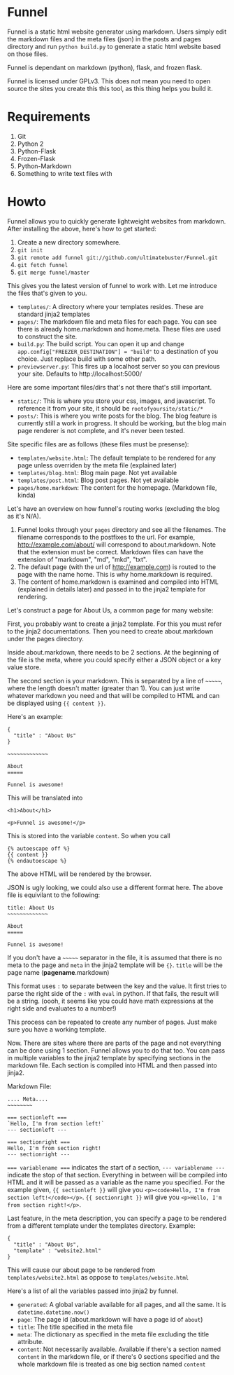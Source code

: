 Funnel
======

Funnel is a static html website generator using markdown. Users simply edit
the markdown files and the meta files (json) in the posts and pages directory
and run `python build.py` to generate a static html website based on those
files.

Funnel is dependant on markdown (python), flask, and frozen flask.

Funnel is licensed under GPLv3. This does not mean you need to open source the
sites you create this this tool, as this thing helps you build it.


Requirements
===========

 1. Git
 2. Python 2
 3. Python-Flask
 4. Frozen-Flask
 5. Python-Markdown
 6. Something to write text files with

Howto
=====

Funnel allows you to quickly generate lightweight websites from markdown. After
installing the above, here's how to get started:

 1. Create a new directory somewhere.
 2. `git init`
 3. `git remote add funnel git://github.com/ultimatebuster/Funnel.git`
 4. `git fetch funnel`
 5. `git merge funnel/master`

This gives you the latest version of funnel to work with. Let me introduce the
files that's given to you.

 - `templates/`: A directory where your templates resides. These are standard
   jinja2 templates
 - `pages/`: The markdown file and meta files for each page. You can see there
   is already home.markdown and home.meta. These files are used to construct
   the site.
 - `build.py`: The build script. You can open it up and change
   `app.config["FREEZER_DESTINATION"] = "build"` to a destination of you choice.
   Just replace build with some other path.
 - `previewserver.py`: This fires up a localhost server so you can previous your
   site. Defaults to http://localhost:5000/

Here are some important files/dirs that's not there that's still important.

 - `static/`: This is where you store your css, images, and javascript. To
   reference it from your site, it should be `rootofyoursite/static/*`
 - `posts/`: This is where you write posts for the blog. The blog feature is
   currently still a work in progress. It should be working, but the blog main
   page renderer is not complete, and it's never been tested.

Site specific files are as follows (these files must be presense):

 - `templates/website.html`: The default template to be rendered for any page
   unless overriden by the meta file (explained later)
 - `templates/blog.html`: Blog main page. Not yet available
 - `templates/post.html`: Blog post pages. Not yet available
 - `pages/home.markdown`: The content for the homepage. (Markdown file, kinda)

Let's have an overview on how funnel's routing works
(excluding the blog as it's N/A).

 1. Funnel looks through your `pages` directory and see all the filenames. The
    filename corresponds to the postfixes to the url. For example,
    http://example.com/about/ will correspond to about.markdown.
    Note that the extension must be correct. Markdown files can have the
    extension of "markdown", "md", "mkd", "txt".
 2. The default page (with the url of http://example.com) is routed to the page
    with the name home. This is why home.markdown is required.
 3. The content of home.markdown is examined and compiled into HTML (explained
    in details later) and passed in to the jinja2 template for rendering.

Let's construct a page for About Us, a common page for many website:

First, you probably want to create a jinja2 template. For this you must refer
to the jinja2 documentations. Then you need to create about.markdown
under the pages directory.

Inside about.markdown, there needs to be 2 sections. At the beginning of the file is
the meta, where you could specify either a JSON object or a key value store.

The second section is your markdown. This is separated by a line of `~~~~~`, where
the length doesn't matter (greater than 1). You can just write
whatever markdown you need and that will be compiled to HTML and can be
displayed using `{{ content }}`.

Here's an example:

    {
      "title" : "About Us"
    }

    ~~~~~~~~~~~~~

    About
    =====

    Funnel is awesome!

This will be translated into

    <h1>About</h1>

    <p>Funnel is awesome!</p>

This is stored into the variable `content`. So when you call

    {% autoescape off %}
    {{ content }}
    {% endautoescape %}

The above HTML will be rendered by the browser.

JSON is ugly looking, we could also use a different format here. The above file
is equivilant to the following:

    title: About Us
    ~~~~~~~~~~~~~

    About
    =====

    Funnel is awesome!

If you don't have a `~~~~~` separator in the file, it is assumed that there is
no meta to the page and `meta` in the jinja2 template will be `{}`. `title` will
be the page name (**pagename**.markdown)

This format uses `:` to separate between the key and the value. It first tries
to parse the right side of the `:` with `eval` in python. If that fails, the
result will be a string. (oooh, it seems like you could have math expressions
at the right side and evaluates to a number!)

This process can be repeated to create any number of pages. Just make sure you
have a working template.

Now. There are sites where there are parts of the page and not everything can be
done using 1 section. Funnel allows you to do that too. You can pass in multiple
variables to the jinja2 template by specifying sections in the markdown file.
Each section is compiled into HTML and then passed into jinja2.

Markdown File:

    .... Meta....
    ~~~~~~~~

    === sectionleft ===
    `Hello, I'm from section left!`
    --- sectionleft ---

    === sectionright ===
    Hello, I'm from section right!
    --- sectionright ---

`=== variablename ===` indicates the start of a section, `--- variablename ---`
indicate the stop of that section. Everything in between will be compiled into
HTML and it will be passed as a variable as the name you specified. For the
example given, `{{ sectionleft }}` will give you
`<p><code>Hello, I'm from section left!</code></p>`. `{{ sectionright }}` will
give you `<p>Hello, I'm from section right!</p>`.

Last feature, in the meta description, you can specify a page to be rendered from a
different template under the templates directory. Example:

    {
      "title" : "About Us",
      "template" : "website2.html"
    }

This will cause our about page to be rendered from `templates/website2.html` as
oppose to `templates/website.html`

Here's a list of all the variables passed into jinja2 by funnel.

 - `generated`: A global variable available for all pages, and all the same. It
   is `datetime.datetime.now()`
 - `page`: The page id (about.markdown will have a page id of `about`)
 - `title`: The title specified in the meta file
 - `meta`: The dictionary as specified in the meta file excluding the title
   attribute.
 - `content`: Not necessarily available. Available if there's a section named
   `content` in the markdown file, or if there's 0 sections specified and the
   whole markdown file is treated as one big section named `content`
